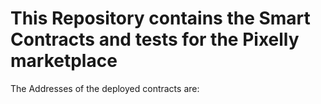 # This Repository contains the Smart Contracts and tests for the Pixelly marketplace

The Addresses of the deployed contracts are:
